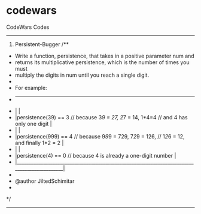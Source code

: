 # codewars
CodeWars Codes

********************************************************************************************************************
01. Persistent-Bugger 
/**
 * Write a function, persistence, that takes in a positive parameter num and
 * returns its multiplicative persistence, which is the number of times you must
 * multiply the digits in num until you reach a single digit.
 * 
 * For example:
 * _______________________________________________________________________________________________
 * |																							                                                |
 * |persistence(39) == 3 // because 3*9 = 27, 2*7 = 14, 1*4=4 // and 4 has only one digit		      |
 * |																							                                                |
 * |persistence(999) == 4 // because 9*9*9 = 729, 7*2*9 = 126, // 1*2*6 = 12, and finally 1*2 = 2 |
 * |																							                                                |
 * |persistence(4) == 0 // because 4 is already a one-digit number								                |
 * |______________________________________________________________________________________________|
 * 
 * @author JiltedSchimitar
 *
 */
**********************************************************************************************************************
